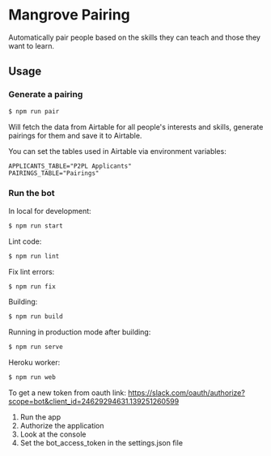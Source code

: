 # Mangrove Pairing

Automatically pair people based on the skills they can teach and those
they want to learn.

## Usage

### Generate a pairing

```bash
$ npm run pair
```

Will fetch the data from Airtable for all people's interests and skills, generate pairings for them and save it to Airtable.

You can set the tables used in Airtable via environment variables:
```
APPLICANTS_TABLE="P2PL Applicants"
PAIRINGS_TABLE="Pairings"
```


### Run the bot

In local for development:
```bash
$ npm run start
```

Lint code:
```bash
$ npm run lint
```

Fix lint errors:
```bash
$ npm run fix
```

Building:
```bash
$ npm run build
```

Running in production mode after building:
```bash
$ npm run serve
```

Heroku worker:
```bash
$ npm run web
```

To get a new token from oauth link:
https://slack.com/oauth/authorize?scope=bot&client_id=24629294631.139251260599

1) Run the app
2) Authorize the application
3) Look at the console
4) Set the bot_access_token in the settings.json file

